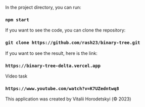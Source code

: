 In the project directory, you can run:

### `npm start`

If you want to see the code, you can clone the repository:

### `git clone https://github.com/rash23/binary-tree.git`

If you want to see the result, here is the link:

### `https://binary-tree-delta.vercel.app`

Video task

### `https://www.youtube.com/watch?v=K7UZedntwq8`

This application was created by Vitalii Horodetskyi (© 2023)
